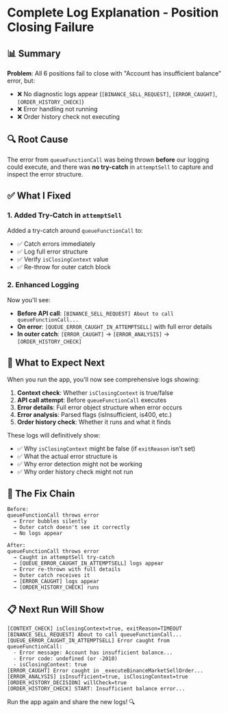 # Complete Log Explanation - Position Closing Failure

## 📊 Summary

**Problem**: All 6 positions fail to close with "Account has insufficient balance" error, but:
- ❌ No diagnostic logs appear (`[BINANCE_SELL_REQUEST]`, `[ERROR_CAUGHT]`, `[ORDER_HISTORY_CHECK]`)
- ❌ Error handling not running
- ❌ Order history check not executing

## 🔍 Root Cause

The error from `queueFunctionCall` was being thrown **before** our logging could execute, and there was **no try-catch** in `attemptSell` to capture and inspect the error structure.

## ✅ What I Fixed

### 1. Added Try-Catch in `attemptSell`

Added a try-catch around `queueFunctionCall` to:
- ✅ Catch errors immediately
- ✅ Log full error structure
- ✅ Verify `isClosingContext` value
- ✅ Re-throw for outer catch block

### 2. Enhanced Logging

Now you'll see:
- **Before API call**: `[BINANCE_SELL_REQUEST] About to call queueFunctionCall...`
- **On error**: `[QUEUE_ERROR_CAUGHT_IN_ATTEMPTSELL]` with full error details
- **In outer catch**: `[ERROR_CAUGHT]` → `[ERROR_ANALYSIS]` → `[ORDER_HISTORY_CHECK]`

## 🎯 What to Expect Next

When you run the app, you'll now see comprehensive logs showing:

1. **Context check**: Whether `isClosingContext` is true/false
2. **API call attempt**: Before `queueFunctionCall` executes
3. **Error details**: Full error object structure when error occurs
4. **Error analysis**: Parsed flags (isInsufficient, is400, etc.)
5. **Order history check**: Whether it runs and what it finds

These logs will definitively show:
- ✅ Why `isClosingContext` might be false (if `exitReason` isn't set)
- ✅ What the actual error structure is
- ✅ Why error detection might not be working
- ✅ Why order history check might not run

## 🔧 The Fix Chain

```
Before:
queueFunctionCall throws error
  → Error bubbles silently
  → Outer catch doesn't see it correctly
  → No logs appear

After:
queueFunctionCall throws error
  → Caught in attemptSell try-catch
  → [QUEUE_ERROR_CAUGHT_IN_ATTEMPTSELL] logs appear
  → Error re-thrown with full details
  → Outer catch receives it
  → [ERROR_CAUGHT] logs appear
  → [ORDER_HISTORY_CHECK] runs
```

## 📋 Next Run Will Show

```
[CONTEXT_CHECK] isClosingContext=true, exitReason=TIMEOUT
[BINANCE_SELL_REQUEST] About to call queueFunctionCall...
[QUEUE_ERROR_CAUGHT_IN_ATTEMPTSELL] Error caught from queueFunctionCall:
  - Error message: Account has insufficient balance...
  - Error code: undefined (or -2010)
  - isClosingContext: true
[ERROR_CAUGHT] Error caught in _executeBinanceMarketSellOrder...
[ERROR_ANALYSIS] isInsufficient=true, isClosingContext=true
[ORDER_HISTORY_DECISION] willCheck=true
[ORDER_HISTORY_CHECK] START: Insufficient balance error...
```

Run the app again and share the new logs! 🔍


